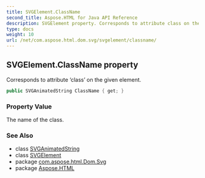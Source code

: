 ```yaml
---
title: SVGElement.ClassName
second_title: Aspose.HTML for Java API Reference
description: SVGElement property. Corresponds to attribute class on the given element
type: docs
weight: 10
url: /net/com.aspose.html.dom.svg/svgelement/classname/
---
```

## SVGElement.ClassName property

Corresponds to attribute ‘class’ on the given element.

```java
public SVGAnimatedString ClassName { get; }
```

### Property Value

The name of the class.

### See Also

* class [SVGAnimatedString](../../../com.aspose.html.dom.svg.datatypes/svganimatedString/)
* class [SVGElement](../)
* package [com.aspose.html.Dom.Svg](../../svgelement/)
* package [Aspose.HTML](../../../)

